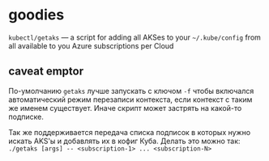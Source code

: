 # goodies
`kubectl/getaks` — a script for adding all AKSes to your `~/.kube/config` from all available to you Azure subscriptions per Cloud
## caveat emptor
По-умолчанию `getaks` лучше запускать с ключом `-f` чтобы включался автоматический режим перезаписи контекста, если контекст с таким же именем существует. Иначе скрипт может застрять на какой-то подписке.

Так же поддерживается передача списка подписок в которых нужно искать AKS'ы и добавлять их в кофиг Куба. Делать это можно так:
`./getaks [args] -- <subscription-1> ... <subscription-N>`
